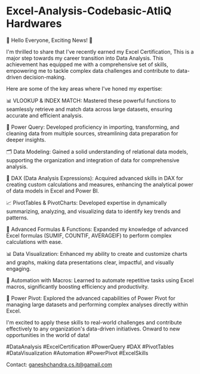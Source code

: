   # Excel-Analysis-Codebasic-AtliQ Hardwares

  🎉 Hello Everyone, Exciting News! 🎉

I'm thrilled to share that I've recently earned my Excel Certification, This is a major step towards my career transition into Data Analysis. This achievement has equipped me with a comprehensive set of skills, empowering me to tackle complex data challenges and contribute to data-driven decision-making.

Here are some of the key areas where I've honed my expertise:

📊 VLOOKUP & INDEX MATCH: Mastered these powerful functions to seamlessly retrieve and match data across large datasets, ensuring accurate and efficient analysis.

🔄 Power Query: Developed proficiency in importing, transforming, and cleaning data from multiple sources, streamlining data preparation for deeper insights.

🗂️ Data Modeling: Gained a solid understanding of relational data models, supporting the organization and integration of data for comprehensive analysis.

🧮 DAX (Data Analysis Expressions): Acquired advanced skills in DAX for creating custom calculations and measures, enhancing the analytical power of data models in Excel and Power BI.

📈 PivotTables & PivotCharts: Developed expertise in dynamically summarizing, analyzing, and visualizing data to identify key trends and patterns.

🔧 Advanced Formulas & Functions: Expanded my knowledge of advanced Excel formulas (SUMIF, COUNTIF, AVERAGEIF) to perform complex calculations with ease.

📊 Data Visualization: Enhanced my ability to create and customize charts and graphs, making data presentations clear, impactful, and visually engaging.

🤖 Automation with Macros: Learned to automate repetitive tasks using Excel macros, significantly boosting efficiency and productivity.

🚀 Power Pivot: Explored the advanced capabilities of Power Pivot for managing large datasets and performing complex analyses directly within Excel.

I'm excited to apply these skills to real-world challenges and contribute effectively to any organization's data-driven initiatives. Onward to new opportunities in the world of data!

#DataAnalysis #ExcelCertification #PowerQuery #DAX #PivotTables #DataVisualization #Automation #PowerPivot #ExcelSkills

Contact: ganeshchandra.cs.it@gamail.com
